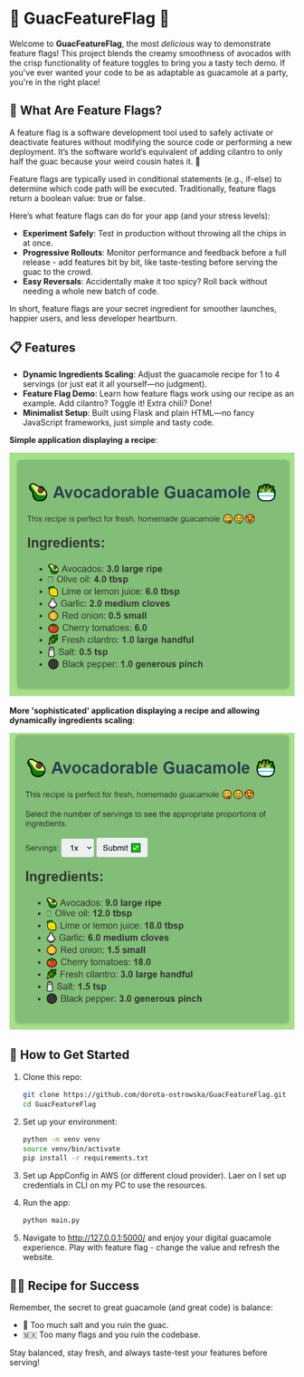 # 🥑 GuacFeatureFlag 🥑

Welcome to **GuacFeatureFlag**, the most _delicious_ way to demonstrate feature flags! This project blends the creamy smoothness of avocados with the crisp functionality of feature toggles to bring you a tasty tech demo. If you've ever wanted your code to be as adaptable as guacamole at a party, you're in the right place!

## 🧩 What Are Feature Flags?

A feature flag is a software development tool used to safely activate or deactivate features without modifying the source code or performing a new deployment. It’s the software world’s equivalent of adding cilantro to only half the guac because your weird cousin hates it. 🌱

Feature flags are typically used in conditional statements (e.g., if-else) to determine which code path will be executed. Traditionally, feature flags return a boolean value: true or false. 

Here’s what feature flags can do for your app (and your stress levels):

* **Experiment Safely**: Test in production without throwing all the chips in at once.
* **Progressive Rollouts**: Monitor performance and feedback before a full release - add features bit by bit, like taste-testing before serving the guac to the crowd.
* **Easy Reversals**: Accidentally make it too spicy? Roll back without needing a whole new batch of code.

In short, feature flags are your secret ingredient for smoother launches, happier users, and less developer heartburn.

## 📋 Features

* **Dynamic Ingredients Scaling**: Adjust the guacamole recipe for 1 to 4 servings (or just eat it all yourself—no judgment).
* **Feature Flag Demo**: Learn how feature flags work using our recipe as an example. Add cilantro? Toggle it! Extra chili? Done!
* **Minimalist Setup**: Built using Flask and plain HTML—no fancy JavaScript frameworks, just simple and tasty code.

**Simple application displaying a recipe**:

![alt text](recipe-simple.png)

**More 'sophisticated' application displaying a recipe and allowing dynamically ingredients scaling**:

![alt text](recipe-with-form.png)

## 🚀 How to Get Started

1. Clone this repo:

    ```bash
    git clone https://github.com/dorota-ostrowska/GuacFeatureFlag.git
    cd GuacFeatureFlag
    ```

2. Set up your environment:

    ```bash
    python -m venv venv
    source venv/bin/activate
    pip install -r requirements.txt
    ```

3. Set up AppConfig in AWS (or different cloud provider). Laer on I set up credentials in CLI on my PC to use the resources.

4. Run the app:

    ```bash
    python main.py
    ```

5. Navigate to http://127.0.0.1:5000/ and enjoy your digital guacamole experience. Play with feature flag - change the value and refresh the website.

## 👩‍🍳 Recipe for Success

Remember, the secret to great guacamole (and great code) is balance:

* 🧂 Too much salt and you ruin the guac.
* 🇲🇽 Too many flags and you ruin the codebase.

Stay balanced, stay fresh, and always taste-test your features before serving!
